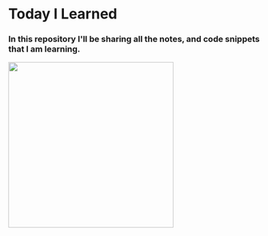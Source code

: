 # Today I Learned

### In this repository I'll be sharing all the notes, and code snippets that I am learning.

<img height="330" src="https://www.freepik.com/free-vector/learning-concept-illustration_14230944.htm#query=student&position=1&from_view=search"></img>